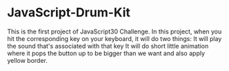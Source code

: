 # JavaScript-Drum-Kit
This is the first project of JavaScript30 Challenge. In this project, when you hit the corresponding key on your keyboard, it will do two things:   It will play the sound that's associated with that key It will do short little animation where it pops the button up to be bigger than we want and also apply yellow border.
